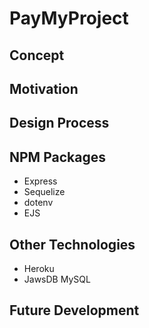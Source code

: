 # PayMyProject

## Concept


## Motivation


## Design Process


## NPM Packages
- Express
- Sequelize
- dotenv
- EJS

## Other Technologies
- Heroku
- JawsDB MySQL

## Future Development

